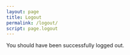 ```yaml
---
layout: page
title: Logout
permalink: /logout/
script: page.logout
---
```


You should have been successfully logged out.
